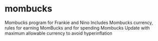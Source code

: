 # mombucks
Mombucks program for Frankie and Nino
Includes Mombucks currency, rules for earning MomBucks and for spending Mombucks
Update with maximum allowable currency to avoid hyperinflation

